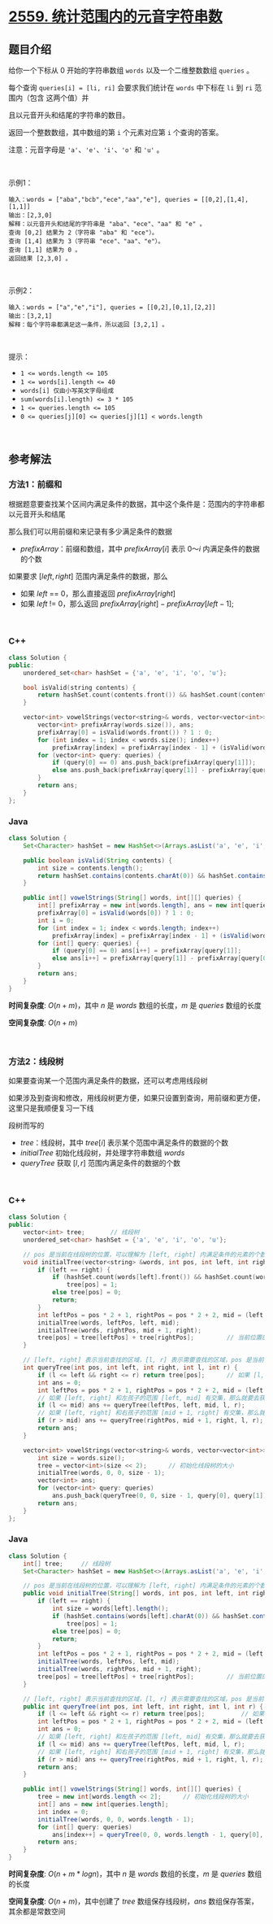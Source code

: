 # [2559. 统计范围内的元音字符串数](https://leetcode.cn/problems/count-vowel-strings-in-ranges/)

## 题目介绍

给你一个下标从 0 开始的字符串数组 `words` 以及一个二维整数数组 `queries` 。

每个查询 `queries[i] = [li, ri]` 会要求我们统计在 `words` 中下标在 `li` 到 `ri` 范围内（包含 这两个值）并

且以元音开头和结尾的字符串的数目。

返回一个整数数组，其中数组的第 `i` 个元素对应第 `i` 个查询的答案。

注意：元音字母是 `'a'`、`'e'`、`'i'`、`'o'` 和 `'u'` 。

<br>

示例1：

```
输入：words = ["aba","bcb","ece","aa","e"], queries = [[0,2],[1,4],[1,1]]
输出：[2,3,0]
解释：以元音开头和结尾的字符串是 "aba"、"ece"、"aa" 和 "e" 。
查询 [0,2] 结果为 2（字符串 "aba" 和 "ece"）。
查询 [1,4] 结果为 3（字符串 "ece"、"aa"、"e"）。
查询 [1,1] 结果为 0 。
返回结果 [2,3,0] 。
```

<br>

示例2：

```
输入：words = ["a","e","i"], queries = [[0,2],[0,1],[2,2]]
输出：[3,2,1]
解释：每个字符串都满足这一条件，所以返回 [3,2,1] 。
```

<br>

提示：

-   `1 <= words.length <= 105`
-   `1 <= words[i].length <= 40`
-   `words[i] 仅由小写英文字母组成`
-   `sum(words[i].length) <= 3 * 105`
-   `1 <= queries.length <= 105`
-   `0 <= queries[j][0] <= queries[j][1] < words.length`

<br>

## 参考解法

### 方法1：前缀和
根据题意要查找某个区间内满足条件的数据，其中这个条件是：范围内的字符串都以元音开头和结尾

那么我们可以用前缀和来记录有多少满足条件的数据

- $prefixArray$：前缀和数组，其中 $prefixArray[i]$ 表示 $0 ～ i$ 内满足条件的数据的个数

如果要求 $[left, right]$ 范围内满足条件的数据，那么
- 如果 $left$ == 0，那么直接返回 $prefixArray[right]$
- 如果 $left$ != 0，那么返回 $prefixArray[right] - prefixArray[left - 1]$;

<br>

### **C++**
```C++
class Solution {
public:
    unordered_set<char> hashSet = {'a', 'e', 'i', 'o', 'u'};

    bool isValid(string contents) {
        return hashSet.count(contents.front()) && hashSet.count(contents.back());
    }

    vector<int> vowelStrings(vector<string>& words, vector<vector<int>>& queries) {
        vector<int> prefixArray(words.size()), ans;
        prefixArray[0] = isValid(words.front()) ? 1 : 0;
        for (int index = 1; index < words.size(); index++)
            prefixArray[index] = prefixArray[index - 1] + (isValid(words[index]) ? 1 : 0);
        for (vector<int> query: queries) {
            if (query[0] == 0) ans.push_back(prefixArray[query[1]]);
            else ans.push_back(prefixArray[query[1]] - prefixArray[query[0] - 1]);
        }
        return ans;
    }
};
```
### **Java**

```Java
class Solution {
    Set<Character> hashSet = new HashSet<>(Arrays.asList('a', 'e', 'i', 'o', 'u'));

    public boolean isValid(String contents) {
        int size = contents.length();
        return hashSet.contains(contents.charAt(0)) && hashSet.contains(contents.charAt(size - 1));
    }

    public int[] vowelStrings(String[] words, int[][] queries) {
        int[] prefixArray = new int[words.length], ans = new int[queries.length];
        prefixArray[0] = isValid(words[0]) ? 1 : 0;
        int i = 0;
        for (int index = 1; index < words.length; index++)
            prefixArray[index] = prefixArray[index - 1] + (isValid(words[index]) ? 1 : 0);
        for (int[] query: queries) {
            if (query[0] == 0) ans[i++] = prefixArray[query[1]];
            else ans[i++] = prefixArray[query[1]] - prefixArray[query[0] - 1];
        }
        return ans;
    }
}
```

**时间复杂度**: $O(n + m)$，其中 $n$ 是 $words$ 数组的长度，$m$ 是 $queries$ 数组的长度

**空间复杂度**: $O(n + m)$

<br>

### 方法2：线段树
如果要查询某一个范围内满足条件的数据，还可以考虑用线段树

如果涉及到查询和修改，用线段树更方便，如果只设置到查询，用前缀和更方便，这里只是我顺便复习一下线

段树而写的

- $tree$：线段树，其中 $tree[i]$ 表示某个范围中满足条件的数据的个数
- $initialTree$ 初始化线段树，并处理字符串数组 $words$
- $queryTree$ 获取 $[l, r]$ 范围内满足条件的数据的个数

<br>

### **C++**
```C++
class Solution {
public:
    vector<int> tree;       // 线段树
    unordered_set<char> hashSet = {'a', 'e', 'i', 'o', 'u'};

    // pos 是当前在线段树的位置，可以理解为 [left, right] 内满足条件的元素的个数有 tree[pos] 个
    void initialTree(vector<string> &words, int pos, int left, int right) {
        if (left == right) {
            if (hashSet.count(words[left].front()) && hashSet.count(words[left].back()))    // 如果满足条件就设为 1
                tree[pos] = 1;
            else tree[pos] = 0;
            return;
        }
        int leftPos = pos * 2 + 1, rightPos = pos * 2 + 2, mid = (left + right) >> 1;
        initialTree(words, leftPos, left, mid);
        initialTree(words, rightPos, mid + 1, right);
        tree[pos] = tree[leftPos] + tree[rightPos];         // 当前位置的答案由左孩子和右孩子的答案构成
    }

    // [left, right] 表示当前查找的区域，[l, r] 表示需要查找的区域，pos 是当前在线段树的位置
    int queryTree(int pos, int left, int right, int l, int r) {
        if (l <= left && right <= r) return tree[pos];      // 如果 [l, r] 包含了 [left, right]，那么就直接返回答案
        int ans = 0;
        int leftPos = pos * 2 + 1, rightPos = pos * 2 + 2, mid = (left + right) >> 1;
        // 如果 [left, right] 和左孩子的范围 [left, mid] 有交集，那么就要去获取左孩子中满足条件的答案
        if (l <= mid) ans += queryTree(leftPos, left, mid, l, r);
        // 如果 [left, right] 和右孩子的范围 [mid + 1, right] 有交集，那么就要去获取右孩子中满足条件的答案
        if (r > mid) ans += queryTree(rightPos, mid + 1, right, l, r);
        return ans;
    }

    vector<int> vowelStrings(vector<string>& words, vector<vector<int>>& queries) {
        int size = words.size();
        tree = vector<int>(size << 2);      // 初始化线段树的大小
        initialTree(words, 0, 0, size - 1);
        vector<int> ans;
        for (vector<int> query: queries)
            ans.push_back(queryTree(0, 0, size - 1, query[0], query[1]));
        return ans;
    }
};
```
### **Java**

```Java
class Solution {
    int[] tree;     // 线段树
    Set<Character> hashSet = new HashSet<>(Arrays.asList('a', 'e', 'i', 'o', 'u'));

    // pos 是当前在线段树的位置，可以理解为 [left, right] 内满足条件的元素的个数有 tree[pos] 个
    public void initialTree(String[] words, int pos, int left, int right) {
        if (left == right) {
            int size = words[left].length();
            if (hashSet.contains(words[left].charAt(0)) && hashSet.contains(words[left].charAt(size - 1)))  
                tree[pos] = 1;
            else tree[pos] = 0;
            return;
        }
        int leftPos = pos * 2 + 1, rightPos = pos * 2 + 2, mid = (left + right) >> 1;
        initialTree(words, leftPos, left, mid);
        initialTree(words, rightPos, mid + 1, right);
        tree[pos] = tree[leftPos] + tree[rightPos];         // 当前位置的答案由左孩子和右孩子的答案构成
    }

    // [left, right] 表示当前查找的区域，[l, r] 表示需要查找的区域，pos 是当前在线段树的位置
    public int queryTree(int pos, int left, int right, int l, int r) {
        if (l <= left && right <= r) return tree[pos];          // 如果 [l, r] 包含了 [left, right]，那么就直接返回答案
        int leftPos = pos * 2 + 1, rightPos = pos * 2 + 2, mid = (left + right) >> 1;
        int ans = 0;
        // 如果 [left, right] 和左孩子的范围 [left, mid] 有交集，那么就要去获取左孩子中满足条件的答案
        if (l <= mid) ans += queryTree(leftPos, left, mid, l, r);
        // 如果 [left, right] 和右孩子的范围 [mid + 1, right] 有交集，那么就要去获取右孩子中满足条件的答案
        if (r > mid) ans += queryTree(rightPos, mid + 1, right, l, r);
        return ans;
    }

    public int[] vowelStrings(String[] words, int[][] queries) {
        tree = new int[words.length << 2];      // 初始化线段树的大小
        int[] ans = new int[queries.length];
        int index = 0;
        initialTree(words, 0, 0, words.length - 1);
        for (int[] query: queries)
            ans[index++] = queryTree(0, 0, words.length - 1, query[0], query[1]);
        return ans;
    }
}
```

**时间复杂度**: $O(n + m * logn)$，其中 $n$ 是 $words$ 数组的长度，$m$ 是 $queries$ 数组的长度

**空间复杂度**: $O(n + m)$，其中创建了 $tree$ 数组保存线段树，$ans$ 数组保存答案，其余都是常数空间